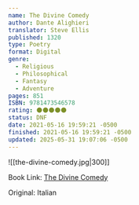 ```yaml
---
name: The Divine Comedy
author: Dante Alighieri
translator: Steve Ellis
published: 1320
type: Poetry
format: Digital
genre:
  - Religious
  - Philosophical
  - Fantasy
  - Adventure
pages: 851
ISBN: 9781473546578
rating: 🌑🌑🌑🌑🌑
status: DNF
date: 2021-05-16 19:59:21 -0500
finished: 2021-05-16 19:59:21 -0500
updated: 2025-05-31 19:07:06 -0500
---
```


![[the-divine-comedy.jpg|300]]

Book Link: [The Divine Comedy](https://www.goodreads.com/book/show/6656.The_Divine_Comedy)

Original: Italian
